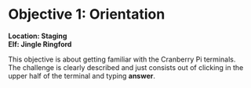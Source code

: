 <h1 id="objective-1-orientation">Objective 1: Orientation</h1>
<p><strong>Location: Staging</strong><br>
<strong>Elf: Jingle Ringford</strong></p>
<p>This objective is about getting familiar with the Cranberry Pi terminals.<br>
The challenge is clearly described and just consists out of clicking in the upper half of the terminal and typing <strong>answer</strong>.</p>

